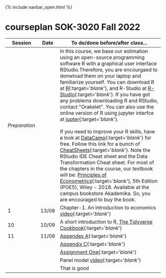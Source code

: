 {% include navbar_open.html %}

# courseplan SOK-3020 Fall 2022

| Session <img width=80/>  | Date  |To do/done before/after class... <img width=200/>  |
|-----------------------|---------|-----------------------------------| 
|*Preparation*  | | In this course, we base our estimation using an open-source programming software R with a graphical user interface RStudio.Therefore, you are encourgaed to donwload them on your laptop and familiarize yourself. You can download R at [R](http://www.r-project.org){:target='_blank_'}, and R-Studio at [R-Studio](http://www.rstudio.com){:target='_blank_'}. If you have got any problems downloading R and RStudio, contact "Orakelet". You can also use the online version of R using jupyter interfce at [jupter](https://jupyter.uit.no){:target='_blank_'}.  <br />                                                                                                                                                                                                <br />                                                                                                                                                              If you need to improve your R skills, have a look at [DataCamp](https://www.datacamp.com/courses/free-introduction-to-r){:target='_blank_'} for free. Follow this link for a bunch of [CheatSheets](https://www.rstudio.com/resources/cheatsheets/){:target='_blank_'}. Note the RStudio IDE Cheat sheet and the Data Transformation Cheat sheet. For most of the chapters in the course, our textbook will be: [Principles of Econometrics](http://principlesofeconometrics.com/poe5/poe5.html){:target='_blank_'}, 5th Edition (POE5), Wiley - 2018. Available at the campus bookstore Akademika. So, you are encouraged to buy the book. |                                                   <br />
| 1|13/08 | Chapter-1. An introduction to economics <br/> [video](https://mediasite.uit.no/Mediasite/Play/9cee358de25d442ab518736322b7b0841d){:target='_blank_'} |
| 10|10/09| A short introduction to R, [The Tidyverse Cookbook](https://rstudio-education.github.io/tidyverse-cookbook/){:target='_blank_'} |
| 11|11/09 |[Appendex A](https://github.com/uit-sok-3020-H22/uit-sok-3020-H22.github.io/blob/main/R/Appendex_A.R){:target='_blank_'}   |
| | | [Appendix C](https://github.com/uit-sok-3020-H22/uit-sok-3020-H22.github.io/blob/main/R/Appendix%20C.R){:target='_blank_'}|
| | | [Assignment One](https://github.com/uit-sok-3020-H22/uit-sok-3020-H22.github.io/blob/main/Assignment/Assignment%20one.md){:target='_blank_'}| 
| | | Panel model [video](https://mediasite.uit.no/Mediasite/Play/605c35d2405d4b2f88b95c0cce60c6b11d){:target='_blank_'}|
| | |That is good | 
